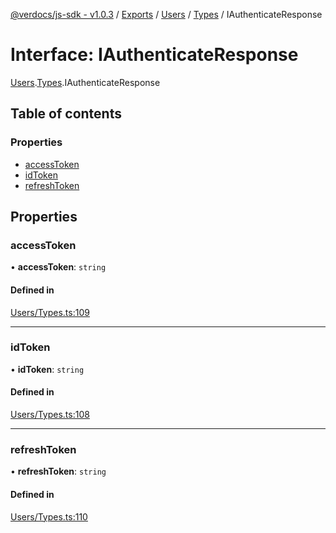 [@verdocs/js-sdk - v1.0.3](../README.md) / [Exports](../modules.md) / [Users](../modules/Users.md) / [Types](../modules/Users.Types.md) / IAuthenticateResponse

# Interface: IAuthenticateResponse

[Users](../modules/Users.md).[Types](../modules/Users.Types.md).IAuthenticateResponse

## Table of contents

### Properties

- [accessToken](Users.Types.IAuthenticateResponse.md#accesstoken)
- [idToken](Users.Types.IAuthenticateResponse.md#idtoken)
- [refreshToken](Users.Types.IAuthenticateResponse.md#refreshtoken)

## Properties

### accessToken

• **accessToken**: `string`

#### Defined in

[Users/Types.ts:109](https://github.com/Verdocs/js-sdk/blob/main/src/Users/Types.ts#L109)

___

### idToken

• **idToken**: `string`

#### Defined in

[Users/Types.ts:108](https://github.com/Verdocs/js-sdk/blob/main/src/Users/Types.ts#L108)

___

### refreshToken

• **refreshToken**: `string`

#### Defined in

[Users/Types.ts:110](https://github.com/Verdocs/js-sdk/blob/main/src/Users/Types.ts#L110)
